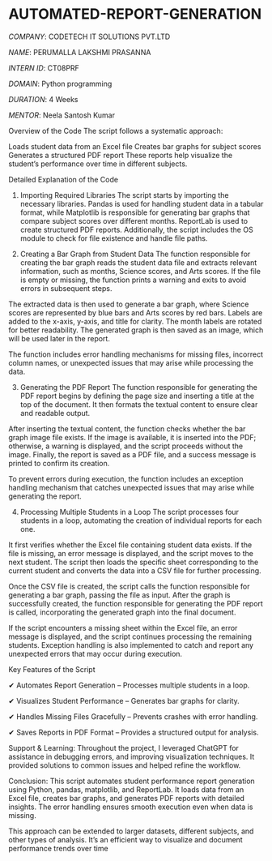 # AUTOMATED-REPORT-GENERATION

 *COMPANY*: CODETECH IT SOLUTIONS PVT.LTD
 
 *NAME*: PERUMALLA LAKSHMI PRASANNA
 
 *INTERN ID*: CT08PRF
 
 *DOMAIN*: Python programming
 
 *DURATION*: 4 Weeks
 
 *MENTOR*: Neela Santosh Kumar


Overview of the Code
The script follows a systematic approach:

Loads student data from an Excel file
Creates bar graphs for subject scores
Generates a structured PDF report
These reports help visualize the student’s performance over time in different subjects.

Detailed Explanation of the Code
1. Importing Required Libraries
The script starts by importing the necessary libraries. Pandas is used for handling student data in a tabular format, while Matplotlib is responsible for generating bar graphs that compare subject scores over different months. ReportLab is used to create structured PDF reports. Additionally, the script includes the OS module to check for file existence and handle file paths.

2. Creating a Bar Graph from Student Data
The function responsible for creating the bar graph reads the student data file and extracts relevant information, such as months, Science scores, and Arts scores. If the file is empty or missing, the function prints a warning and exits to avoid errors in subsequent steps.

The extracted data is then used to generate a bar graph, where Science scores are represented by blue bars and Arts scores by red bars. Labels are added to the x-axis, y-axis, and title for clarity. The month labels are rotated for better readability. The generated graph is then saved as an image, which will be used later in the report.

The function includes error handling mechanisms for missing files, incorrect column names, or unexpected issues that may arise while processing the data.

3. Generating the PDF Report
The function responsible for generating the PDF report begins by defining the page size and inserting a title at the top of the document. It then formats the textual content to ensure clear and readable output.

After inserting the textual content, the function checks whether the bar graph image file exists. If the image is available, it is inserted into the PDF; otherwise, a warning is displayed, and the script proceeds without the image. Finally, the report is saved as a PDF file, and a success message is printed to confirm its creation.

To prevent errors during execution, the function includes an exception handling mechanism that catches unexpected issues that may arise while generating the report.

4. Processing Multiple Students in a Loop
The script processes four students in a loop, automating the creation of individual reports for each one.

It first verifies whether the Excel file containing student data exists. If the file is missing, an error message is displayed, and the script moves to the next student. The script then loads the specific sheet corresponding to the current student and converts the data into a CSV file for further processing.

Once the CSV file is created, the script calls the function responsible for generating a bar graph, passing the file as input. After the graph is successfully created, the function responsible for generating the PDF report is called, incorporating the generated graph into the final document.

If the script encounters a missing sheet within the Excel file, an error message is displayed, and the script continues processing the remaining students. Exception handling is also implemented to catch and report any unexpected errors that may occur during execution.

Key Features of the Script

✔ Automates Report Generation – Processes multiple students in a loop.

✔ Visualizes Student Performance – Generates bar graphs for clarity.

✔ Handles Missing Files Gracefully – Prevents crashes with error handling.

✔ Saves Reports in PDF Format – Provides a structured output for analysis.

Support & Learning: Throughout the project, I leveraged ChatGPT for assistance in debugging errors, and improving visualization techniques. It provided solutions to common issues and helped refine the workflow.

Conclusion:
This script automates student performance report generation using Python, pandas, matplotlib, and ReportLab. It loads data from an Excel file, creates bar graphs, and generates PDF reports with detailed insights. The error handling ensures smooth execution even when data is missing.

This approach can be extended to larger datasets, different subjects, and other types of analysis. It’s an efficient way to visualize and document performance trends over time
